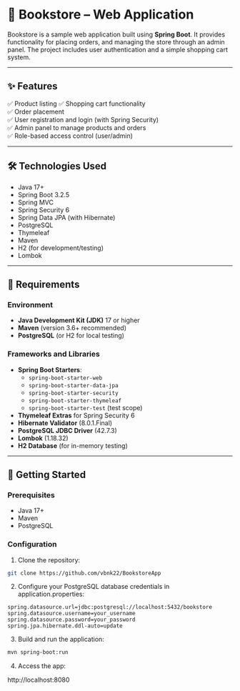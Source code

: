 # 🛒 Bookstore – Web Application

Bookstore is a sample web application built using **Spring Boot**. It provides functionality for placing orders, and managing the store through an admin panel. The project includes user authentication and a simple shopping cart system.

---

## ✨ Features

✅ Product listing
✅ Shopping cart functionality  
✅ Order placement  
✅ User registration and login (with Spring Security)  
✅ Admin panel to manage products and orders  
✅ Role-based access control (user/admin)  

---

## 🛠 Technologies Used

- Java 17+
- Spring Boot 3.2.5
- Spring MVC
- Spring Security 6
- Spring Data JPA (with Hibernate)
- PostgreSQL
- Thymeleaf
- Maven
- H2 (for development/testing)
- Lombok

---

## 🧩 Requirements

### Environment

- **Java Development Kit (JDK)** 17 or higher
- **Maven** (version 3.6+ recommended)
- **PostgreSQL** (or H2 for local testing)

### Frameworks and Libraries

- **Spring Boot Starters**:
  - `spring-boot-starter-web`
  - `spring-boot-starter-data-jpa`
  - `spring-boot-starter-security`
  - `spring-boot-starter-thymeleaf`
  - `spring-boot-starter-test` (test scope)
- **Thymeleaf Extras** for Spring Security 6
- **Hibernate Validator** (8.0.1.Final)
- **PostgreSQL JDBC Driver** (42.7.3)
- **Lombok** (1.18.32)
- **H2 Database** (for in-memory testing)

---

## 🚀 Getting Started

### Prerequisites

- Java 17+
- Maven
- PostgreSQL

### Configuration

1. Clone the repository:

```bash
git clone https://github.com/vbnk22/BookstoreApp
```

2. Configure your PostgreSQL database credentials in application.properties:

```properties
spring.datasource.url=jdbc:postgresql://localhost:5432/bookstore
spring.datasource.username=your_username
spring.datasource.password=your_password
spring.jpa.hibernate.ddl-auto=update
```

3. Build and run the application:

```bash
mvn spring-boot:run
```

4. Access the app:

http://localhost:8080
